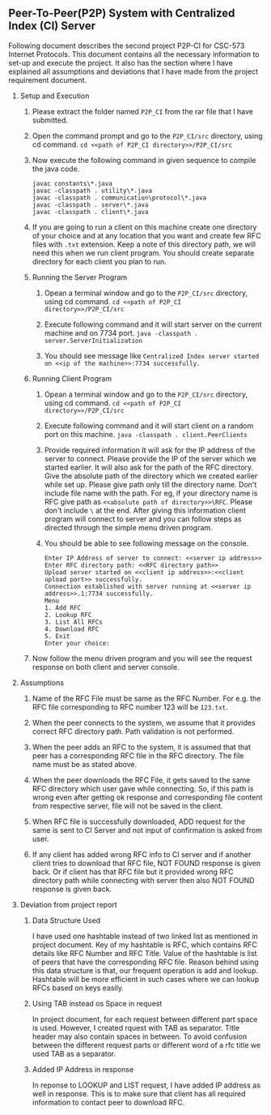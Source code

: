 Peer-To-Peer(P2P) System with Centralized Index (CI) Server
----------------------------------

Following document describes the second project P2P-CI for CSC-573 Internet Protocols. This document contains all the necessary information to set-up and execute the project. It also has the section where I have explained all assumptions and deviations that I have made from the project requirement document.

1. Setup and Execution

    1. Please extract the folder named `P2P_CI` from the rar file that I have submitted.

    2. Open the command prompt and go to the `P2P_CI/src` directory, using cd command.
        `cd <<path of P2P_CI directory>>/P2P_CI/src`
    
    3. Now execute the following command in given sequence to compile the java code.
        
        ```
        javac constants\*.java
        javac -classpath . utility\*.java
        javac -classpath . communication\protocol\*.java
        javac -classpath . server\*.java
        javac -classpath . client\*.java        
        ```
    
    4. If you are going to run a client on this machine create one directory of your choice and at any location that you want and create few RFC files with `.txt` extension. Keep a note of this directory path, we will need this when we run client program. You should create separate directory for each client you plan to run.

    5. Running the Server Program

        1. Opean a terminal window and go to the `P2P_CI/src` directory, using cd command.
            `cd <<path of P2P_CI directory>>/P2P_CI/src`

        2. Execute following command and it will start server on the current machine and on 7734 port.
            `java -classpath . server.ServerInitialization`

        3. You should see message like `Centralized Index server started on <<ip of the machine>>:7734 successfully.`

    6. Running Client Program

        1. Opean a terminal window and go to the `P2P_CI/src` directory, using cd command.
            `cd <<path of P2P_CI directory>>/P2P_CI/src`

        2. Execute following command and it will start client on a random port on this machine.
            `java -classpath . client.PeerClients`

        3. Provide required information
            It will ask for the IP address of the server to connect. Please provide the IP of the server which we started earlier. It will also ask for the path of the RFC directory. Give the absolute path of the directory which we created earlier while set up. Please give path only till the directory name. Don't include file name with the path. For eg, if your directory name is RFC give path as `<<absolute path of directory>>\RFC`. Please don't include `\` at the end. After giving this information client program will connect to server and you can follow steps as directed through the simple menu driven program.

        4. You should be able to see following message on the console.
            ```
            Enter IP Address of server to connect: <<server ip address>>
            Enter RFC directory path: <<RFC directory path>>
            Upload server started on <<client ip address>>:<<client upload port>> successfully.
            Connection established with server running at <<server ip address>>.1:7734 successfully.
            Menu
            1. Add RFC
            2. Lookup RFC
            3. List All RFCs
            4. Download RFC
            5. Exit
            Enter your choice:
            ```
    
    7. Now follow the menu driven program and you will see the request response on both client and server console.

2. Assumptions

    1. Name of the RFC File must be same as the RFC Number. For e.g. the RFC file corresponding to RFC number 123 will be `123.txt`.

    2. When the peer connects to the system, we assume that it provides correct RFC directory path. Path validation is not performed.

    3. When the peer adds an RFC to the system, it is assumed that that peer has a corresponding RFC file in the RFC directory. The file name must be as stated above.

    4. When the peer downloads the RFC File, it gets saved to the same RFC directory which user gave while connecting. So, if this path is wrong even after getting ok response and corresponding file content from respective server, file will not be saved in the client.

    5. When RFC file is successfully downloaded, ADD request for the same is sent to CI Server and not input of confirmation is asked from user.

    6. If any client has added wrong RFC info to CI server and if another client tries to download that RFC file, NOT FOUND response is given back. Or if client has that RFC file but it provided wrong RFC directory path while connecting with server then also NOT FOUND response is given back.

3. Deviation from project report

    1. Data Structure Used

        I have used one hashtable instead of two linked list as mentioned in project document. Key of my hashtable is RFC, which contains RFC details like RFC Number and RFC Title. Value of the hashtable is list of peers that have the corresponding RFC file. Reason behind using this data structure is that, our frequent operation is add and lookup. Hashtable will be more efficient in such cases where we can lookup RFCs based on keys easily.

    2. Using TAB instead os Space in request

        In project document, for each request between different part space is used. However, I created rquest with TAB as separator. Title header may also contain spaces in between. To avoid confusion between the different request parts or different word of a rfc title we used TAB as a separator.

    3. Added IP Address in response

        In reponse to LOOKUP and LIST request, I have added IP address as well in response. This is to make sure that client has all required information to contact peer to download RFC.